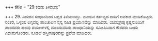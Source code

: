 +++
title = "29 ಕದಡು ತಿಳಿದುದು"

+++
29. ವಿದುರನ ಸಂಧಾನದಿಂದ ಬಗ್ಗಡ ತಿಳಿಯಾಯ್ತು. ಮುಂದಿನ ಕರ್ತವ್ಯದ ದಾರಿಗೆ ಅವಕಾಶ ಮಾಡಿಕೊಟ್ಟರು. ನಂತರ, ಒಳ್ಳೆಯ ಲಗ್ನದಲ್ಲಿ ಪಾಂಚಾಲನ ಸೈನ್ಯ ಸಹಿತ ಪ್ರಯಾಣವನ್ನು ಮಾಡಿದರು. ಯದುಶ್ರೇಷ್ಠ ಕೃಷ್ಣನೊಂದಿಗೆ ಪಾಂಡವರು ಹಲವು ಪಯಣಗಳಲ್ಲಿ ಮುಂದುವರಿದು ರಾಜಧಾನಿಯನ್ನು ಸಮೀಪಿಸಿದಾಗ ಕೌರವರು ಬಂದು ಎದುರುಗೊಂಡರು. ಕೂಡಲೆ ಹಸ್ತಿನಾಪುರವನ್ನು ಪ್ರವೇಶ ಮಾಡಿದರು.